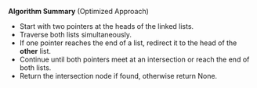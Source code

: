 **Algorithm Summary** (Optimized Approach)
- Start with two pointers at the heads of the linked lists.
- Traverse both lists simultaneously.
- If one pointer reaches the end of a list, redirect it to the head of the **other** list.
- Continue until both pointers meet at an intersection or reach the end of both lists.
- Return the intersection node if found, otherwise return None.